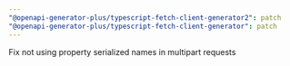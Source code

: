 ```yaml
---
"@openapi-generator-plus/typescript-fetch-client-generator2": patch
"@openapi-generator-plus/typescript-fetch-client-generator": patch
---
```


Fix not using property serialized names in multipart requests
